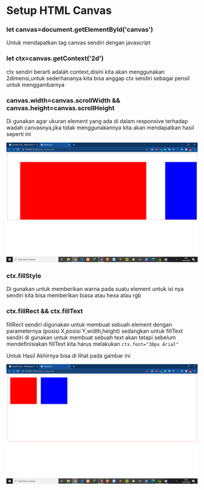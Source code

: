 # Setup HTML Canvas

### let canvas=document.getElementById('canvas')

Untuk mendapatkan tag canvas sendiri dengan javascript

### let ctx=canvas.getContext('2d')

ctx sendiri berarti adalah context,disini kita akan menggunakan 2dimensi,untuk sederhananya kita bisa anggap ctx sendiri sebagai pensil untuk menggambarnya

### canvas.width=canvas.scrollWidth && canvas.height=canvas.scrollHeight

Di gunakan agar ukuran element yang ada di dalam responsive terhadap wadah canvasnya,jika tidak menggunakannya kita akan mendapatkan hasil seperti ini

![](https://github.com/RFaisal458/BelajarHtmlCanvas/blob/master/latihan_1/img/tanpa_canvas.widthOrHeight.png)

### ctx.fillStyle

Di gunakan untuk memberikan warna pada suatu element untuk isi nya sendiri kita bisa memberikan biasa atau hexa atau rgb

### ctx.fillRect && ctx.fillText

fillRect sendiri digunakan untuk membuat sebuah element dengan parameternya (posisi X,posisi Y,width,height) sedangkan untuk fillText sendiri di gunakan untuk membuat sebuah text akan tetapi sebelum mendefinisiakan fillText kita harus melakukan `ctx.font="30px Arial"`

Untuk Hasil Akhirnya bisa di lihat pada gambar ini

![Result](https://github.com/RFaisal458/BelajarHtmlCanvas/blob/master/latihan_1/img/hasil.png)




